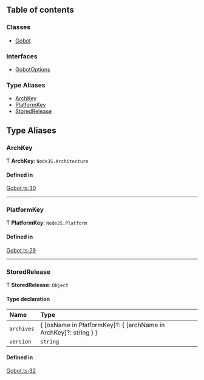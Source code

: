 ## Table of contents

### Classes

- [Gobot](../classes/Gobot.Gobot.md)

### Interfaces

- [GobotOptions](../interfaces/Gobot.GobotOptions.md)

### Type Aliases

- [ArchKey](Gobot.md#archkey)
- [PlatformKey](Gobot.md#platformkey)
- [StoredRelease](Gobot.md#storedrelease)

## Type Aliases

### ArchKey

Ƭ **ArchKey**: `NodeJS.Architecture`

#### Defined in

[Gobot.ts:30](https://github.com/benallfree/gobot/blob/v1.0.0-alpha.17/src/Gobot.ts#L30)

___

### PlatformKey

Ƭ **PlatformKey**: `NodeJS.Platform`

#### Defined in

[Gobot.ts:29](https://github.com/benallfree/gobot/blob/v1.0.0-alpha.17/src/Gobot.ts#L29)

___

### StoredRelease

Ƭ **StoredRelease**: `Object`

#### Type declaration

| Name | Type |
| :------ | :------ |
| `archives` | \{ [osName in PlatformKey]?: \{ [archName in ArchKey]?: string } } |
| `version` | `string` |

#### Defined in

[Gobot.ts:32](https://github.com/benallfree/gobot/blob/v1.0.0-alpha.17/src/Gobot.ts#L32)
